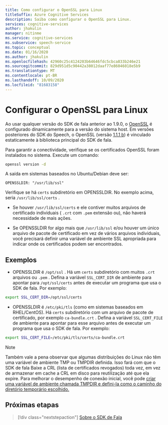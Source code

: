 ```yaml
---
title: Como configurar o OpenSSL para Linux
titleSuffix: Azure Cognitive Services
description: Saiba como configurar o OpenSSL para Linux.
services: cognitive-services
author: jhakulin
manager: nitinme
ms.service: cognitive-services
ms.subservice: speech-service
ms.topic: conceptual
ms.date: 01/16/2020
ms.author: jhakulin
ms.openlocfilehash: 42960c25c4124203b64646fdc5cbca833b246e21
ms.sourcegitcommit: 829d951d5c90442a38012daaf77e86046018e5b9
ms.translationtype: MT
ms.contentlocale: pt-BR
ms.lasthandoff: 10/09/2020
ms.locfileid: "81683158"
---
```

# <a name="configure-openssl-for-linux"></a>Configurar o OpenSSL para Linux

Ao usar qualquer versão do SDK de fala anterior ao 1.9.0, o [OpenSSL](https://www.openssl.org) é configurado dinamicamente para a versão do sistema host. Em versões posteriores do SDK do Speech, o OpenSSL (versão [1.1.1 b](https://mta.openssl.org/pipermail/openssl-announce/2019-February/000147.html)) é vinculado estaticamente à biblioteca principal do SDK de fala.

Para garantir a conectividade, verifique se os certificados OpenSSL foram instalados no sistema. Execute um comando:
```bash
openssl version -d
```

A saída em sistemas baseados no Ubuntu/Debian deve ser:
```
OPENSSLDIR: "/usr/lib/ssl"
```

Verifique se há `certs` subdiretório em OPENSSLDIR. No exemplo acima, seria `/usr/lib/ssl/certs` .

* Se houver `/usr/lib/ssl/certs` e ele contiver muitos arquivos de certificado individuais ( `.crt` com `.pem` extensão ou), não haverá necessidade de mais ações.

* Se OPENSSLDIR for algo mais que `/usr/lib/ssl` e/ou houver um único arquivo de pacote de certificado em vez de vários arquivos individuais, você precisará definir uma variável de ambiente SSL apropriada para indicar onde os certificados podem ser encontrados.

## <a name="examples"></a>Exemplos

- OPENSSLDIR é `/opt/ssl` . Há um `certs` subdiretório com muitos `.crt` arquivos ou `.pem` .
Defina a variável `SSL_CERT_DIR` de ambiente para apontar para `/opt/ssl/certs` antes de executar um programa que usa o SDK de fala. Por exemplo:
```bash
export SSL_CERT_DIR=/opt/ssl/certs
```

- OPENSSLDIR é `/etc/pki/tls` (como em sistemas baseados em RHEL/CentOS). Há `certs` subdiretório com um arquivo de pacote de certificado, por exemplo `ca-bundle.crt` .
Defina a variável `SSL_CERT_FILE` de ambiente para apontar para esse arquivo antes de executar um programa que usa o SDK de fala. Por exemplo:
```bash
export SSL_CERT_FILE=/etc/pki/tls/certs/ca-bundle.crt
```
> [!NOTE]
> Também vale a pena observar que algumas distribuições do Linux não têm uma variável de ambiente TMP ou TMPDIR definida. Isso fará com que o SDK de fala Baixe a CRL (lista de certificados revogados) toda vez, em vez de armazenar em cache a CRL em disco para reutilização até que ela expire. Para melhorar o desempenho de conexão inicial, você pode [criar uma variável de ambiente chamada TMPDIR e defini-la como o caminho do diretório temporário escolhido.](https://help.ubuntu.com/community/EnvironmentVariables)

## <a name="next-steps"></a>Próximas etapas

> [!div class="nextstepaction"]
> [Sobre o SDK de Fala](speech-sdk.md)

